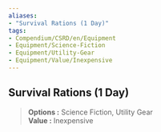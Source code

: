 ```yaml
---
aliases:
- "Survival Rations (1 Day)"
tags:
- Compendium/CSRD/en/Equipment
- Equipment/Science-Fiction
- Equipment/Utility-Gear
- Equipment/Value/Inexpensive
---
```


  
## Survival Rations (1 Day)  
  
>  
> **Options :** Science Fiction, Utility Gear  
> **Value :** Inexpensive
